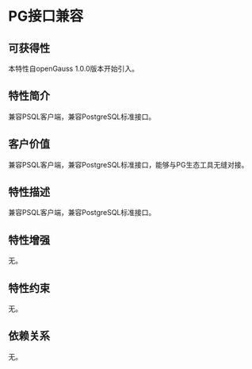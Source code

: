 # PG接口兼容

## 可获得性<a name="section56086982"></a>

本特性自openGauss 1.0.0版本开始引入。

## 特性简介<a name="section35020791"></a>

兼容PSQL客户端，兼容PostgreSQL标准接口。

## 客户价值<a name="section46751668"></a>

兼容PSQL客户端，兼容PostgreSQL标准接口，能够与PG生态工具无缝对接。

## 特性描述<a name="section18111828"></a>

兼容PSQL客户端，兼容PostgreSQL标准接口。

## 特性增强<a name="section28788730"></a>

无。

## 特性约束<a name="section06531946143616"></a>

无。

## 依赖关系<a name="section57771982"></a>

无。

